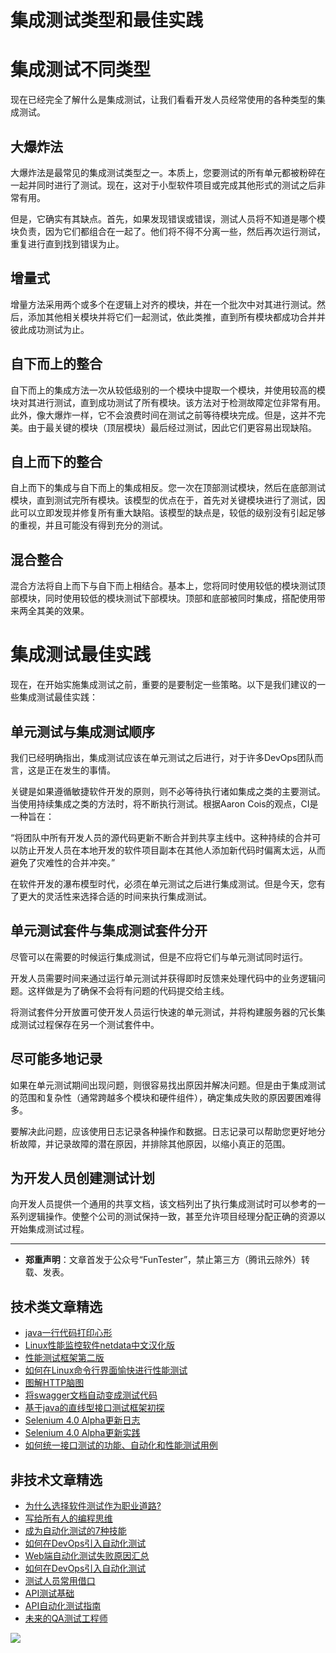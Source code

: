 # 集成测试类型和最佳实践



# 集成测试不同类型

现在已经完全了解什么是集成测试，让我们看看开发人员经常使用的各种类型的集成测试。

## 大爆炸法

大爆炸法是最常见的集成测试类型之一。本质上，您要测试的所有单元都被粉碎在一起并同时进行了测试。现在，这对于小型软件项目或完成其他形式的测试之后非常有用。

但是，它确实有其缺点。首先，如果发现错误或错误，测试人员将不知道是哪个模块负责，因为它们都组合在一起了。他们将不得不分离一些，然后再次运行测试，重复进行直到找到错误为止。

## 增量式

增量方法采用两个或多个在逻辑上对齐的模块，并在一个批次中对其进行测试。然后，添加其他相关模块并将它们一起测试，依此类推，直到所有模块都成功合并并彼此成功测试为止。

## 自下而上的整合

自下而上的集成方法一次从较低级别的一个模块中提取一个模块，并使用较高的模块对其进行测试，直到成功测试了所有模块。该方法对于检测故障定位非常有用。此外，像大爆炸一样，它不会浪费时间在测试之前等待模块完成。但是，这并不完美。由于最关键的模块（顶层模块）最后经过测试，因此它们更容易出现缺陷。

## 自上而下的整合

自上而下的集成与自下而上的集成相反。您一次在顶部测试模块，然后在底部测试模块，直到测试完所有模块。该模型的优点在于，首先对关键模块进行了测试，因此可以立即发现并修复所有重大缺陷。该模型的缺点是，较低的级别没有引起足够的重视，并且可能没有得到充分的测试。

## 混合整合

混合方法将自上而下与自下而上相结合。基本上，您将同时使用较低的模块测试顶部模块，同时使用较低的模块测试下部模块。顶部和底部被同时集成，搭配使用带来两全其美的效果。

# 集成测试最佳实践

现在，在开始实施集成测试之前，重要的是要制定一些策略。以下是我们建议的一些集成测试最佳实践：

## 单元测试与集成测试顺序

我们已经明确指出，集成测试应该在单元测试之后进行，对于许多DevOps团队而言，这是正在发生的事情。

关键是如果遵循敏捷软件开发的原则，则不必等待执行诸如集成之类的主要测试。当使用持续集成之类的方法时，将不断执行测试。根据Aaron Cois的观点，CI是一种旨在：

“将团队中所有开发人员的源代码更新不断合并到共享主线中。这种持续的合并可以防止开发人员在本地开发的软件项目副本在其他人添加新代码时偏离太远，从而避免了灾难性的合并冲突。”

在软件开发的瀑布模型时代，必须在单元测试之后进行集成测试。但是今天，您有了更大的灵活性来选择合适的时间来执行集成测试。

## 单元测试套件与集成测试套件分开

尽管可以在需要的时候运行集成测试，但是不应将它们与单元测试同时运行。

开发人员需要时间来通过运行单元测试并获得即时反馈来处理代码中的业务逻辑问题。这样做是为了确保不会将有问题的代码提交给主线。

将测试套件分开放置可使开发人员运行快速的单元测试，并将构建服务器的冗长集成测试过程保存在另一个测试套件中。

## 尽可能多地记录

如果在单元测试期间出现问题，则很容易找出原因并解决问题。但是由于集成测试的范围和复杂性（通常跨越多个模块和硬件组件），确定集成失败的原因要困难得多。

要解决此问题，应该使用日志记录各种操作和数据。日志记录可以帮助您更好地分析故障，并记录故障的潜在原因，并排除其他原因，以缩小真正的范围。

## 为开发人员创建测试计划

向开发人员提供一个通用的共享文档，该文档列出了执行集成测试时可以参考的一系列逻辑操作。使整个公司的测试保持一致，甚至允许项目经理分配正确的资源以开始集成测试过程。

---
* **郑重声明**：文章首发于公众号“FunTester”，禁止第三方（腾讯云除外）转载、发表。

## 技术类文章精选

- [java一行代码打印心形](https://mp.weixin.qq.com/s/QPSryoSbViVURpSa9QXtpg)
- [Linux性能监控软件netdata中文汉化版](https://mp.weixin.qq.com/s/fdXtK-5WwKnxjLZdyg6-nA)
- [性能测试框架第二版](https://mp.weixin.qq.com/s/JPyGQ2DRC6EVBmZkxAoVWA)
- [如何在Linux命令行界面愉快进行性能测试](https://mp.weixin.qq.com/s/fwGqBe1SpA2V0lPfAOd04Q)
- [图解HTTP脑图](https://mp.weixin.qq.com/s/100Vm8FVEuXs0x6rDGTipw)
- [将swagger文档自动变成测试代码](https://mp.weixin.qq.com/s/SY8mVenj0zMe5b47GS9VSQ)
- [基于java的直线型接口测试框架初探](https://mp.weixin.qq.com/s/xhg4exdb1G18-nG5E7exkQ)
- [Selenium 4.0 Alpha更新日志](https://mp.weixin.qq.com/s/tU7sm-pcbpRNwDU9D3OVTQ)
- [Selenium 4.0 Alpha更新实践](https://mp.weixin.qq.com/s/yT9wpO5o5aWBUus494TIHw)
- [如何统一接口测试的功能、自动化和性能测试用例](https://mp.weixin.qq.com/s/1xqtXNVw7BdUa03nVcsMTg)

## 非技术文章精选

- [为什么选择软件测试作为职业道路?](https://mp.weixin.qq.com/s/o83wYvFUvy17kBPLDO609A)
- [写给所有人的编程思维](https://mp.weixin.qq.com/s/Oj33UCnYfbUgzsBzEm2GPQ)
- [成为自动化测试的7种技能](https://mp.weixin.qq.com/s/e-HAGMO0JLR7VBBWLvk0dQ)
- [如何在DevOps引入自动化测试](https://mp.weixin.qq.com/s/MclK3VvMN1dsiXXJO8g7ig)
- [Web端自动化测试失败原因汇总](https://mp.weixin.qq.com/s/qzFth-Q9e8MTms1M8L5TyA)
- [如何在DevOps引入自动化测试](https://mp.weixin.qq.com/s/MclK3VvMN1dsiXXJO8g7ig)
- [测试人员常用借口](https://mp.weixin.qq.com/s/0k_Ciud2sOpRb5PPiVzECw)
- [API测试基础](https://mp.weixin.qq.com/s/bkbUEa9CF21xMYSlhPcULw)
- [API自动化测试指南](https://mp.weixin.qq.com/s/uy_Vn_ZVUEu3YAI1gW2T_A)
- [未来的QA测试工程师](https://mp.weixin.qq.com/s/ngL4sbEjZm7OFAyyWyQ3nQ)


![](https://mmbiz.qpic.cn/mmbiz_jpg/13eN86FKXzCMW6WN4Wch71qNtGQvxLRSGejZpr37OWa7CDYg5e4ZeanaGWuBgRAX3jicJNIhcyyZPXbKByXcl7w/640?wx_fmt=jpeg&tp=webp&wxfrom=5&wx_lazy=1&wx_co=1)